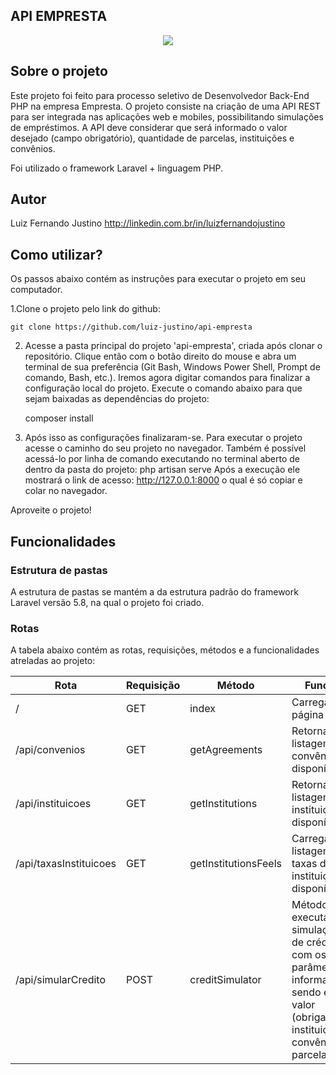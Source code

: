 ## API EMPRESTA

<p align="center">
<a href="https://empresta.com.br/"><img src="https://empresta.com.br/wp-content/themes/empresta/assets/images/logo.svg"></a>
</p>

## Sobre o projeto
Este projeto foi feito para processo seletivo de Desenvolvedor Back-End PHP na empresa Empresta. O projeto consiste na criação de uma API REST para ser integrada nas aplicações web e mobiles, possibilitando simulações de empréstimos. A API deve considerar que será informado o valor desejado (campo obrigatório), quantidade de parcelas, instituições e convênios.

Foi utilizado o framework Laravel + linguagem PHP.

## Autor
Luiz Fernando Justino <http://linkedin.com.br/in/luizfernandojustino>

## Como utilizar?
Os passos abaixo contém as instruções para executar o projeto em seu computador.

1.Clone o projeto pelo link do github:

	git clone https://github.com/luiz-justino/api-empresta

2) Acesse a pasta principal do projeto 'api-empresta', criada após clonar o repositório.
Clique então com o botão direito do mouse e abra um terminal de sua preferência (Git Bash, Windows Power Shell, Prompt
de comando, Bash, etc.). Iremos agora digitar comandos para finalizar a configuração local do projeto.
Execute o comando abaixo para que sejam baixadas as dependências do projeto:

	composer install

3) Após isso as configurações finalizaram-se. Para executar o projeto acesse o caminho do seu projeto no navegador. Também é possível acessá-lo
por linha de comando executando no terminal aberto de dentro da pasta do projeto:
	php artisan serve
Após a execução ele mostrará o link de acesso: http://127.0.0.1:8000
o qual é só copiar e colar no navegador.

Aproveite o projeto!

## Funcionalidades
                    
### Estrutura de pastas
A estrutura de pastas se mantém a da estrutura padrão do framework Laravel versão 5.8, na qual o projeto foi criado.

### Rotas
A tabela abaixo contém as rotas, requisições, métodos e a funcionalidades atreladas ao projeto:

                    
|Rota                  |Requisição| Método   | Função                                                                                     |
|----------------------|----------|----------|--------------------------------------------------------------------------------------------|
|/                     |GET       |index     | Carrega a página inical 
|/api/convenios        |GET       |getAgreements            | Retorna listagem de convênios disponíveis. |
|/api/instituicoes     |GET       |getInstitutions          | Retorna listagem de instituições disponíveis. |
|/api/taxasInstituicoes|GET       |getInstitutionsFeels     | Carrega a listagem de taxas das instituições disponíveis.|
|/api/simularCredito   |POST      |creditSimulator          | Método que executa a simulação de crédito com os parâmetros informados sendo eles: valor (obrigatório), instituições, convênios e parcelas.|
